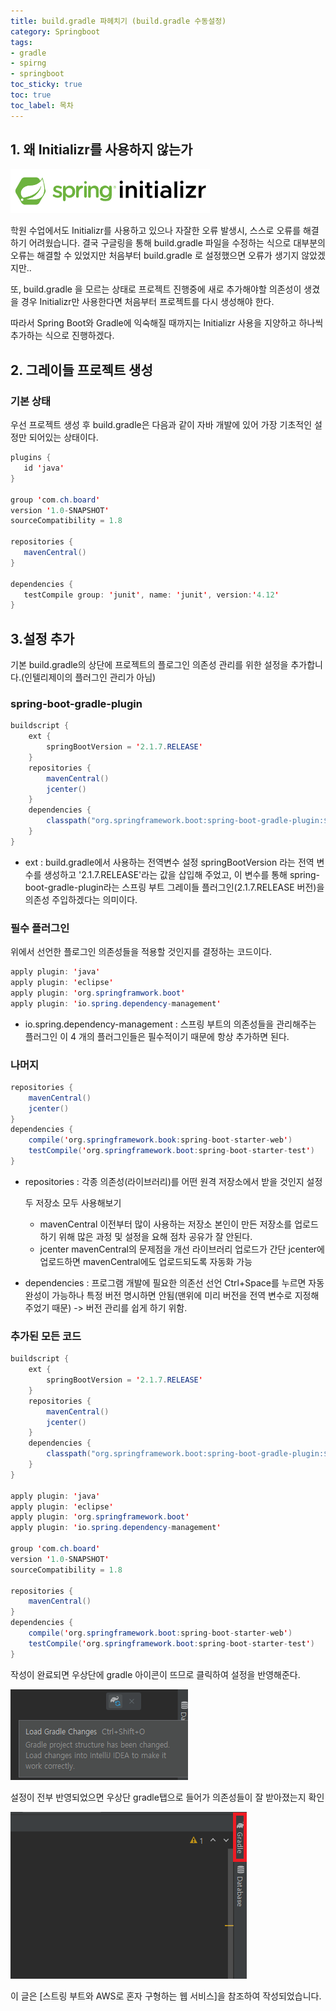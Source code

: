 ```yaml
---
title: build.gradle 파헤치기 (build.gradle 수동설정)
category: Springboot
tags:
- gradle
- spirng
- springboot
toc_sticky: true
toc: true
toc_label: 목차
---
```


## 1. 왜 Initializr를 사용하지 않는가

![Spring Initializr](/assets/images/SpringBoot/1/Initializr.PNG)

학원 수업에서도 Initializr를 사용하고 있으나 자잘한 오류 발생시, 스스로 오류를 해결하기 어려웠습니다. 결국 구글링을 통해 build.gradle 파일을 수정하는 식으로 대부분의 오류는 해결할 수 있었지만 처음부터 build.gradle 로 설정했으면 오류가 생기지 않았겠지만..

또, build.gradle 을 모르는 상태로 프로젝트 진행중에 새로 추가해야할 의존성이 생겼을 경우 Initializr만 사용한다면 처음부터 프로젝트를 다시 생성해야 한다.

따라서 Spring Boot와 Gradle에 익숙해질 때까지는 Initializr 사용을 지양하고 하나씩 추가하는 식으로 진행하겠다.


## 2. 그레이들 프로젝트 생성
### 기본 상태
우선 프로젝트 생성 후 build.gradle은 다음과 같이  자바 개발에 있어 가장 기초적인 설정만 되어있는 상태이다.
 ~~~java
plugins {
    id 'java'
}

group 'com.ch.board'
version '1.0-SNAPSHOT'
sourceCompatibility = 1.8
    
repositories {
    mavenCentral()
}

dependencies {
    testCompile group: 'junit', name: 'junit', version:'4.12'
}

 ~~~

## 3.설정 추가

기본 build.gradle의 상단에 프로젝트의 플로그인 의존성 관리를 위한 설정을 추가합니다.(인텔리제이의 플러그인 관리가 아님)
### spring-boot-gradle-plugin
~~~java
buildscript {
    ext {
        springBootVersion = '2.1.7.RELEASE'
    }
    repositories {
        mavenCentral()
        jcenter()
    }
    dependencies {
        classpath("org.springframework.boot:spring-boot-gradle-plugin:${springBootVersion}")
    }
}
~~~

+ ext : build.gradle에서 사용하는 전역변수 설정
  springBootVersion 라는 전역 변수를 생성하고 '2.1.7.RELEASE'라는 값을 삽입해 주었고, 이 변수를 통해 spring-boot-gradle-plugin라는 스프링 부트 그레이들 플러그인(2.1.7.RELEASE 버전)을 의존성 주입하겠다는 의미이다. 

### 필수 플러그인
위에서 선언한 플로그인 의존성들을 적용할 것인지를 결정하는 코드이다.
~~~java
apply plugin: 'java'
apply plugin: 'eclipse'
apply plugin: 'org.springframwork.boot'
apply plugin: 'io.spring.dependency-management'
~~~

+ io.spring.dependency-management : 스프링 부트의 의존성들을 관리해주는 플러그인
  이 4 개의 플러그인들은 필수적이기 때문에 항상 추가하면 된다.

### 나머지
~~~java
repositories {
    mavenCentral()
    jcenter()
}
dependencies {
    compile('org.springframework.book:spring-boot-starter-web')
    testCompile('org.springframework.boot:spring-boot-starter-test')
}
~~~

+ repositories : 각종 의존성(라이브러리)를 어떤 원격 저장소에서 받을 것인지 설정

  두 저장소 모두 사용해보기

  + mavenCentral
    이전부터 많이 사용하는 저장소
    본인이 만든 저장소를 업로드하기 위해 많은 과정 및 설정을 요해 점차 공유가 잘 안된다.
  + jcenter
    mavenCentral의 문제점을 개선
    라이브러리 업로드가 간단
    jcenter에 업로드하면 mavenCentral에도 업로드되도록 자동화 가능

+ dependencies : 프로그램 개발에 필요한 의존선 선언
  Ctrl+Space를 누르면 자동완성이 가능하나 특정 버전 명시하면 안됨(맨위에 미리 버전을 전역 변수로 지정해주었기 때문) ->  버전 관리를 쉽게 하기 위함.

### 추가된 모든 코드

~~~java
buildscript {
    ext {
        springBootVersion = '2.1.7.RELEASE'
    }
    repositories {
        mavenCentral()
        jcenter()
    }
    dependencies {
        classpath("org.springframework.boot:spring-boot-gradle-plugin:${springBootVersion}")
    }
}

apply plugin: 'java'
apply plugin: 'eclipse'
apply plugin: 'org.springframework.boot'
apply plugin: 'io.spring.dependency-management'

group 'com.ch.board'
version '1.0-SNAPSHOT'
sourceCompatibility = 1.8

repositories {
    mavenCentral()
}
dependencies {
    compile('org.springframework.boot:spring-boot-starter-web')
    testCompile('org.springframework.boot:spring-boot-starter-test')
}

~~~

작성이 완료되면 우상단에 gradle 아이콘이 뜨므로 클릭하여 설정을 반영해준다.

![gradleload](/assets/images/SpringBoot/1/GradleLoad.PNG)

설정이 전부 반영되었으면 우상단 gradle탭으로 들어가 의존성들이 잘 받아졌는지 확인

![Gradle tab](/assets/images/SpringBoot/1/GradleTab.PNG)










이 글은 [스트링 부트와 AWS로 혼자 구형하는 웹 서비스]을 참조하여 작성되었습니다.
